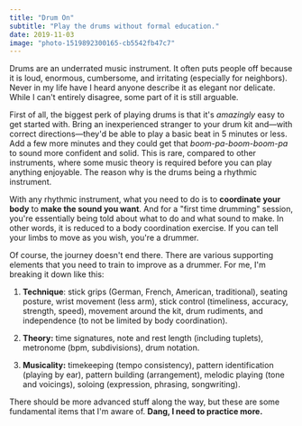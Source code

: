 ```yaml
---
title: "Drum On"
subtitle: "Play the drums without formal education."
date: 2019-11-03
image: "photo-1519892300165-cb5542fb47c7"
---
```


Drums are an underrated music instrument. It often puts people off because it is loud, enormous, cumbersome, and irritating (especially for neighbors). Never in my life have I heard anyone describe it as elegant nor delicate. While I can't entirely disagree, some part of it is still arguable.

First of all, the biggest perk of playing drums is that it's *amazingly* easy to get started with. Bring an inexperienced stranger to your drum kit and—with correct directions—they'd be able to play a basic beat in 5 minutes or less. Add a few more minutes and they could get that *boom-pa-boom-boom-pa* to sound more confident and solid. This is rare, compared to other instruments, where some music theory is required before you can play anything enjoyable. The reason why is the drums being a rhythmic instrument.

With any rhythmic instrument, what you need to do is to **coordinate your body** to **make the sound you want**. And for a "first time drumming" session, you're essentially being told about what to do and what sound to make. In other words, it is reduced to a body coordination exercise. If you can tell your limbs to move as you wish, you're a drummer.

Of course, the journey doesn't end there. There are various supporting elements that you need to train to improve as a drummer. For me, I'm breaking it down like this:

1. **Technique**: stick grips (German, French, American, traditional), seating posture, wrist movement (less arm), stick control (timeliness, accuracy, strength, speed), movement around the kit, drum rudiments, and independence (to not be limited by body coordination).

2. **Theory:** time signatures, note and rest length (including tuplets), metronome (bpm, subdivisions), drum notation.

3. **Musicality:** timekeeping (tempo consistency), pattern identification (playing by ear), pattern building (arrangement), melodic playing (tone and voicings), soloing (expression, phrasing, songwriting).

There should be more advanced stuff along the way, but these are some fundamental items that I'm aware of. **Dang, I need to practice more.**
